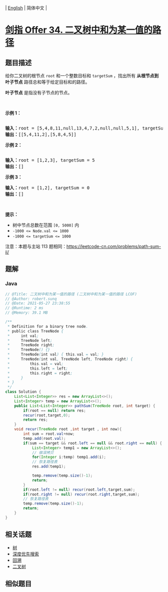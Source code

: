 
| [English](README_EN.md) | 简体中文 |

# [剑指 Offer 34. 二叉树中和为某一值的路径](https://leetcode.cn//problems/er-cha-shu-zhong-he-wei-mou-yi-zhi-de-lu-jing-lcof/)

## 题目描述

<p>给你二叉树的根节点 <code>root</code> 和一个整数目标和 <code>targetSum</code> ，找出所有 <strong>从根节点到叶子节点</strong> 路径总和等于给定目标和的路径。</p>

<p><strong>叶子节点</strong> 是指没有子节点的节点。</p>

<p>&nbsp;</p>

<p><strong>示例 1：</strong></p>

<p><img alt="" src="https://assets.leetcode.com/uploads/2021/01/18/pathsumii1.jpg" /></p>

<pre>
<strong>输入：</strong>root = [5,4,8,11,null,13,4,7,2,null,null,5,1], targetSum = 22
<strong>输出：</strong>[[5,4,11,2],[5,8,4,5]]
</pre>

<p><strong>示例 2：</strong></p>

<p><img alt="" src="https://assets.leetcode.com/uploads/2021/01/18/pathsum2.jpg" /></p>

<pre>
<strong>输入：</strong>root = [1,2,3], targetSum = 5
<strong>输出：</strong>[]
</pre>

<p><strong>示例 3：</strong></p>

<pre>
<strong>输入：</strong>root = [1,2], targetSum = 0
<strong>输出：</strong>[]
</pre>

<p>&nbsp;</p>

<p><strong>提示：</strong></p>

<ul>
	<li>树中节点总数在范围 <code>[0, 5000]</code> 内</li>
	<li><code>-1000 &lt;= Node.val &lt;= 1000</code></li>
	<li><code>-1000 &lt;= targetSum &lt;= 1000</code></li>
</ul>

<p>注意：本题与主站 113&nbsp;题相同：<a href="https://leetcode-cn.com/problems/path-sum-ii/">https://leetcode-cn.com/problems/path-sum-ii/</a></p>


## 题解


### Java

```Java
// @Title: 二叉树中和为某一值的路径 (二叉树中和为某一值的路径 LCOF)
// @Author: robert.sunq
// @Date: 2021-05-27 23:38:55
// @Runtime: 2 ms
// @Memory: 39.1 MB

/**
 * Definition for a binary tree node.
 * public class TreeNode {
 *     int val;
 *     TreeNode left;
 *     TreeNode right;
 *     TreeNode() {}
 *     TreeNode(int val) { this.val = val; }
 *     TreeNode(int val, TreeNode left, TreeNode right) {
 *         this.val = val;
 *         this.left = left;
 *         this.right = right;
 *     }
 * }
 */
class Solution {
    List<List<Integer>> res = new ArrayList<>();
    List<Integer> temp = new ArrayList<>();
    public List<List<Integer>> pathSum(TreeNode root, int target) {
        if(root == null) return res; 
        recur(root,target,0);
        return res;
    }
    void recur(TreeNode root ,int target , int now){
        int sum = root.val+now;
        temp.add(root.val);
        if(sum == target && root.left == null && root.right == null) {
            List<Integer> temp1 = new ArrayList<>();
            // 做深拷贝
            for(Integer i:temp) temp1.add(i);
            // 恢复路径表
            res.add(temp1);

            temp.remove(temp.size()-1);
            return;
        }
        if(root.left != null) recur(root.left,target,sum);
        if(root.right != null) recur(root.right,target,sum);
        // 恢复路径表
        temp.remove(temp.size()-1);
        return;
    }
}
```



## 相关话题

- [树](https://leetcode.cn//tag/tree)
- [深度优先搜索](https://leetcode.cn//tag/depth-first-search)
- [回溯](https://leetcode.cn//tag/backtracking)
- [二叉树](https://leetcode.cn//tag/binary-tree)

## 相似题目



